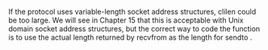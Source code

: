 If the protocol uses variable-length socket address structures, clilen could be too large. We will see in Chapter 15 that this is acceptable with Unix domain socket address structures, but the correct way to code the function is to use the actual length returned by recvfrom as the length for sendto .
